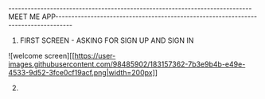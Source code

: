 ----------------------------------------------------------------------------MEET ME APP-----------------------------------------------------------------------------------

1. FIRST SCREEN - ASKING FOR SIGN UP AND SIGN IN

![welcome screen][[https://user-images.githubusercontent.com/98485902/183157362-7b3e9b4b-e49e-4533-9d52-3fce0cf19acf.png|width=200px]]



2. 
